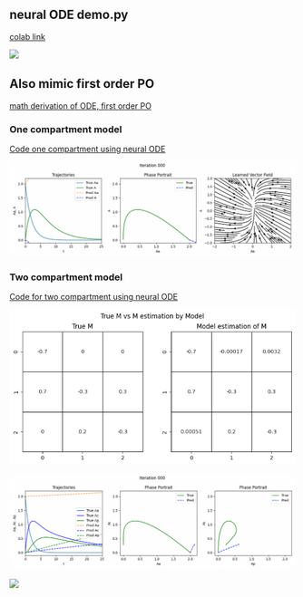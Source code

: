 ## neural ODE demo.py 

[colab link](https://colab.research.google.com/drive/1UKKPrahiNXUzEeUoK3NKfagqN494XHzt#scrollTo=Lv5jaRVP05Hn&uniqifier=2)

![](demo.gif)

## Also mimic first order PO

[math derivation of ODE, first order PO](https://github.com/yingzibu/ODE/blob/main/note/first%20order%20PO%2C%20ODE.pdf) 


### One compartment model

[Code one compartment using neural ODE](https://github.com/yingzibu/ODE/blob/main/code/neural_ODE_first_order_PO_with_M_approx.ipynb)

![](first_order_PO.gif)


### Two compartment model

[Code for two compartment using neural ODE](https://github.com/yingzibu/ODE/blob/main/code/neural_ODE_two_compartment_clean.ipynb)

![](true_vs_estimate_M.png)

![](2_com_2nd_run.gif)

![](gif_M_estimate_2nd_run.gif)
